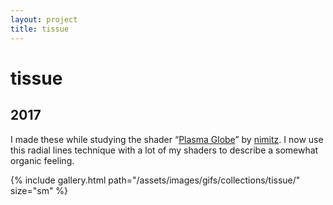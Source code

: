 ```yaml
---
layout: project
title: tissue
---
```

# tissue

## 2017

I made these while studying the shader “[Plasma Globe](https://www.shadertoy.com/view/XsjXRm)” by [nimitz](https://www.shadertoy.com/user/nimitz). I now use this radial lines technique with a lot of my shaders to describe a somewhat organic feeling.

{% include gallery.html path="/assets/images/gifs/collections/tissue/" size="sm" %}

<script src="/assets/js/lightbox-gallery.js"></script>
